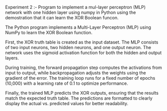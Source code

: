 Experiment 2 :-
Program to implement a mul-layer perceptron (MLP) network with one hidden layer using numpy in Python using the demostration that it can learn the XOR Boolean funcon.


The Python program implements a Multi-Layer Perceptron (MLP) using NumPy to learn the XOR Boolean function.

First, the XOR truth table is created as the input dataset. The MLP consists of two input neurons, two hidden neurons, and one output neuron. The network uses the sigmoid activation function for both the hidden and output layers.

During training, the forward propagation step computes the activations from input to output, while backpropagation adjusts the weights using the gradient of the error. The training loop runs for a fixed number of epochs (10,000) with a learning rate of 0.1 to optimize performance.

Finally, the trained MLP predicts the XOR outputs, ensuring that the results match the expected truth table. The predictions are formatted to clearly display the actual vs. predicted values for better readability. 
